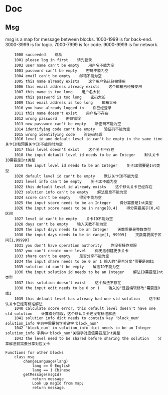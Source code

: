 # Doc

## Msg

msg is a map for message between blocks.
1000-1999 is for back-end.
3000-3999 is for logic.
7000-7999 is for code.
9000-9999 is for network.

        1000 succeeded    成功
        1001 please log in first    请先登录
        1002 user name can't be empty    用户名不能为空
        1003 password can't be empty    密码不能为空
        1004 email can't be empty    邮箱不能为空
        1005 this name already exists    这个用户名已经被使用
        1006 this email address already exists    这个邮箱已经被使用
        1007 this name is too long    用户名太长
        1008 this password is too long    密码太长
        1009 this email address is too long    邮箱太长
        1010 you have already logged in    你已经登录
        1011 this name doesn't exist    用户名不存在
        1012 wrong password    密码错误
        1013 new password can't be empty    新密码不能为空
        1014 identifying code can't be empty    验证码不能为空
        1015 wrong identifying code    验证码错误
        1016 level id and default level id can't be empty in the same time    关卡ID和预置关卡ID不能同时为空
        1017 this level doesn't exist    这个关卡不存在
        1018 the input default level id needs to be an Integer    默认关卡ID需要是Int类型
        1019 the input level id needs to be an Integer    关卡ID需要是Int类型
        1020 default level id can't be empty    默认关卡ID不能为空
        1021 level info can't be empty    关卡ID不能为空
        1022 this default level id already exists    这个默认关卡已经存在
        1023 solution info can't be empty    解法信息不能为空
        1024 score can't be empty    得分不能为空
        1025 the input score needs to be an Integer    得分需要是Int类型
        1026 the input score needs to be in range[0,4]    得分需要属于[0,4]区间
        1027 level id can't be empty    关卡ID不能为空
        1028 days can't be empty    输入天数不能为空
        1029 the input days needs to be an Integer    天数需要是整数类型
        1030 the input days needs to be in range[1, 99999]    天数需要属于区间[1,99999]
        1031 you don't have operation authority    你没有操作权限
        1032 you can't create more level    你无法创建更多关卡
        1033 share can't be empty    是否分享不能为空
        1034 the input share needs to be 0 or 1 输入的"是否分享"需要是0或1
        1035 solution id can't be empty    解法ID不能为空
        1036 the input solution id needs to be an Integer    解法ID需要是Int类型
        1037 this solution doesn't exist    这个解法不存在
        1038 the input edit needs to be 0 or 1    输入的"是否编辑修改"需要是0或1
        1039 this default level has already had one std solution    这个默认关卡已经有标准解法
        1040 calculate score error, this default level doesn't have one std solution    计算得分错误，这个默认关卡还没有标准解法
        1041 solution info dict needs to contain key 'block_num'    solution_info 字典中需要包含关键字'block_num'
        1042 'block_num' in solution_info dict needs to be an Integer    solution_info 字典中'block_num'关键字对应值需要是Int类型
        1043 the level need to be shared before sharing the solution    分享解法前需要分享对应关卡

	Functions for other blocks
		class msg
			changeLanguage(lang)
				lang == 0 English
				lang == 1 Chinese
			getMessage(msgId)
				return message
				Look up msgId from map;
				return message.
